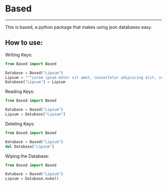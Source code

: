 # Based
---

This is based, a python package that makes using json databases easy.

How to use:
---
Writing Keys:
```py
from Based import Based

Database = Based("Lipsum")
Lipsum = """Lorem ipsum dolor sit amet, consectetur adipiscing elit, sed do eiusmod tempor incididunt ut labore et dolore magna aliqua. Ut enim ad minim veniam, quis nostrud exercitation ullamco laboris nisi ut aliquip ex ea commodo consequat. Duis aute irure dolor in reprehenderit in voluptate velit esse cillum dolore eu fugiat nulla pariatur. Excepteur sint occaecat cupidatat non proident, sunt in culpa qui officia deserunt mollit anim id est laborum."""
Database["Lipsum"] = Lipsum
```
Reading Keys:
```py
from Based import Based

Database = Based("Lipsum")
Lipsum = Database["Lipsum"]
```
Deleting Keys:
```py
from Based import Based

Database = Based("Lipsum")
del Database["Lipsum"]
```
Wiping the Database:
```py
from Based import Based

Database = Based("Lipsum")
Lipsum = Database.nuke()
```
